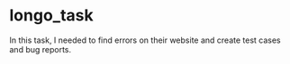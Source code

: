 # longo_task
In this task, I needed to find errors on their website and create test cases and bug reports.
